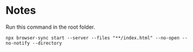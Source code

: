 # Notes

Run this command in the root folder.

`npx browser-sync start --server --files "**/index.html" --no-open --no-notify --directory`
